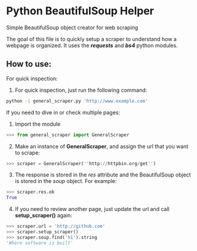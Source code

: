 # Python BeautifulSoup Helper
Simple BeautifulSoup object creator for web scraping

The goal of this file is to quickly setup a scraper to understand how a webpage is organized. It uses the **_requests_** and **_bs4_** python modules. 

## How to use: 

For quick inspection:
1) For quick inspection, just run the following command:
```bash
python -i general_scraper.py 'http://www.example.com'
```

If you need to dive in or check multiple pages:
1) Import the module
```python
>>> from general_scraper import GeneralScraper
```

2) Make an instance of **GeneralScraper**, and assign the url that you want to scrape: 
```python
>>> scraper = GeneralScraper(''http://httpbin.org/get'')
```

3) The response is stored in the *res* attribute and the BeautifulSoup object is stored in the *soup* object. For example: 
```python
>>> scraper.res.ok
True
```

4) If you need to review another page, just update the url and call **setup_scraper()** again:
```python
>>> scraper.url = 'http://github.com'
>>> scraper.setup_scraper()
>>> scraper.soup.find('h1').string
'Where software is built'
```
